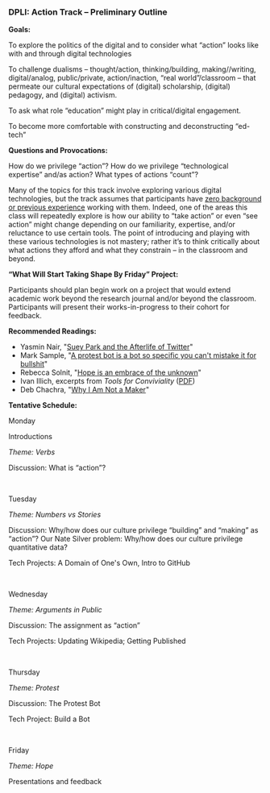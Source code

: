 <h3>DPLI: Action Track &#8211; Preliminary Outline</h3>

<p><strong>Goals:</strong></p>

<p>To explore the politics of the digital and to consider what &#8220;action&#8221; looks like with and through digital technologies</p>

<p>To challenge dualisms &#8211; thought/action, thinking/building, making//writing, digital/analog, public/private, action/inaction, &#8220;real world&#8221;/classroom &#8211; that permeate our cultural expectations of (digital) scholarship, (digital) pedagogy, and (digital) activism.</p>

<p>To ask what role &#8220;education&#8221; might play in critical/digital engagement.</p>

<p>To become more comfortable with constructing and deconstructing &#8220;ed-tech&#8221;</p>

<p><strong>Questions and Provocations:</strong></p>

<p>How do we privilege &#8220;action&#8221;? How do we privilege &#8220;technological expertise&#8221; and/as action? What types of actions &#8220;count&#8221;?</p>

<p>Many of the topics for this track involve exploring various digital technologies, but the track assumes that participants have <u>zero background or previous experience</u> working with them. Indeed, one of the areas this class will repeatedly explore is how our ability to &#8220;take action&#8221; or even &#8220;see action&#8221; might change depending on our familiarity, expertise, and/or reluctance to use certain tools. The point of introducing and playing with these various technologies is not mastery; rather it&#8217;s to think critically about what actions they afford and what they constrain &#8211; in the classroom and beyond.</p>

<p><strong>&#8220;What Will Start Taking Shape By Friday&#8221; Project:</strong></p>

<p>Participants should plan begin work on a project that would extend academic work beyond the research journal and/or beyond the classroom. Participants will present their works-in-progress to their cohort for feedback.</p>

<p><strong>Recommended Readings:</strong></p>

<ul>
<li>Yasmin Nair, "<a href="http://www.yasminnair.net/content/suey-park-and-afterlife-twitter-0">Suey Park and the Afterlife of Twitter</a>"</li>
<li>Mark Sample, "<a href="https://medium.com/@samplereality/a-protest-bot-is-a-bot-so-specific-you-cant-mistake-it-for-bullshit-90fe10b7fbaa#.t53zm9my8">A protest bot is a bot so specific you can't mistake it for bullshit</a>"</li>
<li>Rebecca Solnit, "<a href="https://www.theguardian.com/books/2016/jul/15/rebecca-solnit-hope-in-the-dark-new-essay-embrace-unknown">Hope is an embrace of the unknown</a>"</li>
<li>Ivan Illich, excerpts from <em>Tools for Conviviality</em> (<a href="http://www.mom.arq.ufmg.br/mom/arq_interface/3a_aula/illich_tools_for_conviviality.pdf">PDF</a>)</li>
<li>Deb Chachra, "<a href="http://www.theatlantic.com/technology/archive/2015/01/why-i-am-not-a-maker/384767/">Why I Am Not a Maker</a>"</li>
</ul>

<p><strong>Tentative Schedule:</strong></p>

<p>Monday</p>
<p>Introductions</p>
<p><em>Theme: Verbs</em></p>
<p>Discussion: What is &#8220;action&#8221;?</p>
<br />

<p>Tuesday</p>
<p><em>Theme: Numbers vs Stories</em></p>
<p>Discussion: Why/how does our culture privilege &#8220;building&#8221; and &#8220;making&#8221; as &#8220;action&#8221;? Our Nate Silver problem: Why/how does our culture privilege quantitative data?</p>
<p>Tech Projects: A Domain of One's Own, Intro to GitHub</p>
<br />

<p>Wednesday</p>
<p><em>Theme: Arguments in Public</em></p>
<p>Discussion: The assignment as &#8220;action&#8221;</p>
<p>Tech Projects: Updating Wikipedia; Getting Published</p>
<br />

<p>Thursday</p>
<p><em>Theme: Protest</em></p>
<p>Discussion: The Protest Bot</p>
<p>Tech Project: Build a Bot</p>
<br />

<p>Friday</p>
<p><em>Theme: Hope</em></p>
<p>Presentations and feedback</p>
